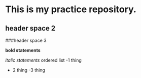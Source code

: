 # This is my practice repository.
## header space 2
###header space 3

**bold statements**

*italic statements*
 ordered list
 -1 thing
- 2 thing
-3 thing

